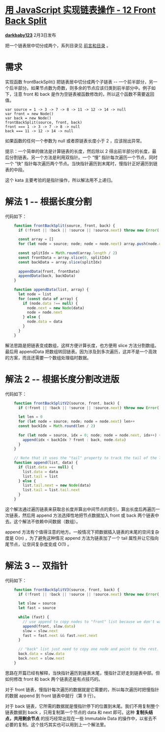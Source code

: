# [用 JavaScript 实现链表操作 - 12 Front Back Split][0]

[**darkbaby123**][4] 2月3日发布 


把一个链表居中切分成两个，系列目录见 [前言和目录][5] 。

# 需求

实现函数 frontBackSplit() 把链表居中切分成两个子链表 -- 一个前半部分，另一个后半部分。如果节点数为奇数，则多余的节点应该归类到前半部分中。例子如下，注意 front 和 back 是作为空链表被函数修改的，所以这个函数不需要返回值。

    var source = 1 -> 3 -> 7 -> 8 -> 11 -> 12 -> 14 -> null
    var front = new Node()
    var back = new Node()
    frontBackSplit(source, front, back)
    front === 1 -> 3 -> 7 -> 8 -> null
    back === 11 -> 12 -> 14 -> null

如果函数的任何一个参数为 null 或者原链表长度小于 2 ，应该抛出异常。

提示：一个简单的做法是计算链表的长度，然后除以 2 得出前半部分的长度，最后分割链表。另一个方法是利用双指针。一个 “慢” 指针每次遍历一个节点，同时一个 ”快“ 指针每次遍历两个节点。当快指针遍历到末尾时，慢指针正好遍历到链表的中段。

这个 kata 主要考验的是指针操作，所以解法用不上递归。

# 解法 1 -- 根据长度分割

代码如下：
```js
    function frontBackSplit(source, front, back) {
      if (!front || !back || !source || !source.next) throw new Error('invalid arguments')
    
      const array = []
      for (let node = source; node; node = node.next) array.push(node.data)
    
      const splitIdx = Math.round(array.length / 2)
      const frontData = array.slice(0, splitIdx)
      const backData = array.slice(splitIdx)
    
      appendData(front, frontData)
      appendData(back, backData)
    }
    
    function appendData(list, array) {
      let node = list
      for (const data of array) {
        if (node.data !== null) {
          node.next = new Node(data)
          node = node.next
        } else {
          node.data = data
        }
      }
    }
```
解法思路是把链表变成数组，这样方便计算长度，也方便用 slice 方法分割数组。最后用 appendData 把数组转回链表。因为涉及到多次遍历，这并不是一个高效的方案，而且还需要一个数组处理临时数据。

# 解法 2 -- 根据长度分割改进版

代码如下：
```js
    function frontBackSplitV2(source, front, back) {
      if (!front || !back || !source || !source.next) throw new Error('invalid arguments')
    
      let len = 0
      for (let node = source; node; node = node.next) len++
      const backIdx = Math.round(len / 2)
    
      for (let node = source, idx = 0; node; node = node.next, idx++) {
        append(idx < backIdx ? front : back, node.data)
      }
    }
    
    // Note that it uses the "tail" property to track the tail of the list.
    function append(list, data) {
      if (list.data === null) {
        list.data = data
        list.tail = list
      } else {
        list.tail.next = new Node(data)
        list.tail = list.tail.next
      }
    }
```
这个解法通过遍历链表来获取总长度并算出中间节点的索引，算出长度后再遍历一次链表，然后用 append 方法选择性地把节点数据加入 front 或 back 两个链表中去。这个解法不依赖中间数据（数组）。

append 方法有个值得注意的地方。一般情况下把数据插入链表的末尾的空间复杂度是 O(n) ，为了避免这种情况 append 方法为链表加了一个 tail 属性并让它指向尾节点，让空间复杂度变成 O(1) 。

# 解法 3 -- 双指针

代码如下：
```js
    function frontBackSplitV3(source, front, back) {
      if (!front || !back || !source || !source.next) throw new Error('invalid arguments')
    
      let slow = source
      let fast = source
    
      while (fast) {
        // use append to copy nodes to "front" list because we don't want to mutate the source list.
        append(front, slow.data)
        slow = slow.next
        fast = fast.next && fast.next.next
      }
    
      // "back" list just need to copy one node and point to the rest.
      back.data = slow.data
      back.next = slow.next
    }
```
思路在开篇已经有解释，当快指针遍历到链表末尾，慢指针正好走到链表中部。但如何修改 front 和 back 两个链表还是有点技巧的。

对于 front 链表，慢指针每次遍历的数据就是它需要的，所以每次遍历时把慢指针的数据 append 到 front 链表中就行（第 9 行）。

对于 back 链表，它所需的数据就是慢指针停下的位置到末尾。我们不用复制整个链表数据到 back ，只用复制第一个节点的 data 和 next 即可。这种 **复制头结点，共用剩余节点** 的技巧经常出现在一些 Immutable Data 的操作中，以省去不必要的复制。这个技巧其实也可以用到上一个解法里。

[0]: /a/1190000008243727
[1]: /t/%E7%AE%97%E6%B3%95/blogs
[2]: /t/%E9%93%BE%E8%A1%A8/blogs
[3]: /t/javascript/blogs
[4]: /u/darkbaby123
[5]: https://segmentfault.com/a/1190000007543189
